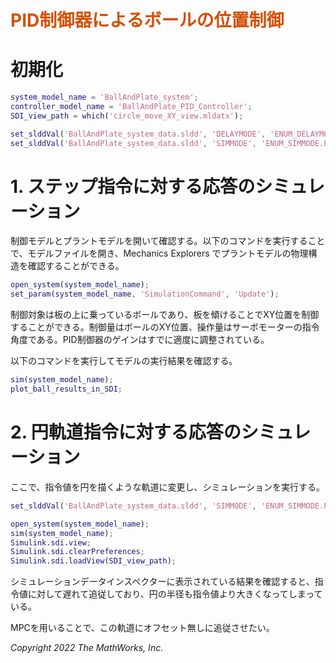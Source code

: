 
# <span style="color:rgb(213,80,0)">PID制御器によるボールの位置制御</span>
# 初期化
```matlab
system_model_name = 'BallAndPlate_system';
controller_model_name = 'BallAndPlate_PID_Controller';
SDI_view_path = which('circle_move_XY_view.mldatx');

set_slddVal('BallAndPlate_system_data.sldd', 'DELAYMODE', 'ENUM_DELAYMODE.OFF');
set_slddVal('BallAndPlate_system_data.sldd', 'SIMMODE', 'ENUM_SIMMODE.PID_STEP');
```
# 1. ステップ指令に対する応答のシミュレーション

制御モデルとプラントモデルを開いて確認する。以下のコマンドを実行することで、モデルファイルを開き、Mechanics Explorers でプラントモデルの物理構造を確認することができる。

```matlab
open_system(system_model_name);
set_param(system_model_name, 'SimulationCommand', 'Update');
```

制御対象は板の上に乗っているボールであり、板を傾けることでXY位置を制御することができる。制御量はボールのXY位置、操作量はサーボモーターの指令角度である。PID制御器のゲインはすでに適度に調整されている。


以下のコマンドを実行してモデルの実行結果を確認する。

```matlab
sim(system_model_name);
plot_ball_results_in_SDI;
```
# 2. 円軌道指令に対する応答のシミュレーション

ここで、指令値を円を描くような軌道に変更し、シミュレーションを実行する。

```matlab
set_slddVal('BallAndPlate_system_data.sldd', 'SIMMODE', 'ENUM_SIMMODE.PID_CIRCLE');

open_system(system_model_name);
sim(system_model_name);
Simulink.sdi.view;
Simulink.sdi.clearPreferences;
Simulink.sdi.loadView(SDI_view_path);
```

シミュレーションデータインスペクターに表示されている結果を確認すると、指令値に対して遅れて追従しており、円の半径も指令値より大きくなってしまっている。


MPCを用いることで、この軌道にオフセット無しに追従させたい。


*Copyright 2022 The MathWorks, Inc.*


